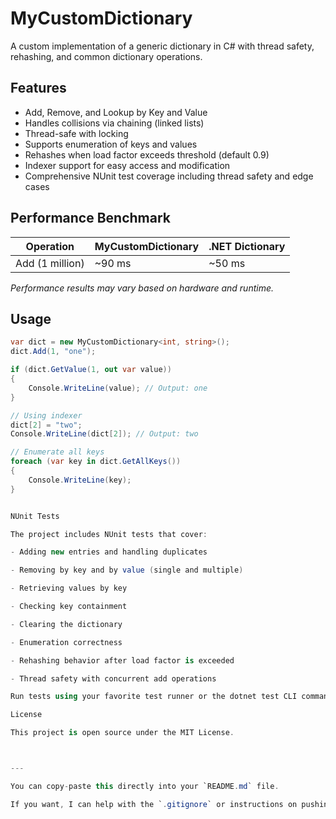 # MyCustomDictionary

A custom implementation of a generic dictionary in C# with thread safety, rehashing, and common dictionary operations.

## Features

- Add, Remove, and Lookup by Key and Value
- Handles collisions via chaining (linked lists)
- Thread-safe with locking
- Supports enumeration of keys and values
- Rehashes when load factor exceeds threshold (default 0.9)
- Indexer support for easy access and modification
- Comprehensive NUnit test coverage including thread safety and edge cases

## Performance Benchmark

| Operation       | MyCustomDictionary | .NET Dictionary |
|-----------------|--------------------|-----------------|
| Add (1 million) | ~90 ms             | ~50 ms          |

*Performance results may vary based on hardware and runtime.*

## Usage

```csharp
var dict = new MyCustomDictionary<int, string>();
dict.Add(1, "one");

if (dict.GetValue(1, out var value))
{
    Console.WriteLine(value); // Output: one
}

// Using indexer
dict[2] = "two";
Console.WriteLine(dict[2]); // Output: two

// Enumerate all keys
foreach (var key in dict.GetAllKeys())
{
    Console.WriteLine(key);
}


NUnit Tests

The project includes NUnit tests that cover:

- Adding new entries and handling duplicates

- Removing by key and by value (single and multiple)

- Retrieving values by key

- Checking key containment

- Clearing the dictionary

- Enumeration correctness

- Rehashing behavior after load factor is exceeded

- Thread safety with concurrent add operations

Run tests using your favorite test runner or the dotnet test CLI command.

License

This project is open source under the MIT License.



---

You can copy-paste this directly into your `README.md` file.

If you want, I can help with the `.gitignore` or instructions on pushing this to GitHub!

